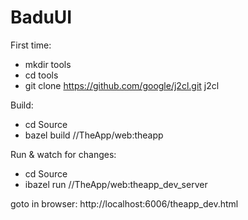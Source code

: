 # BaduUI

First time:
- mkdir tools
- cd tools
- git clone https://github.com/google/j2cl.git j2cl

Build:
- cd Source
- bazel build //TheApp/web:theapp

Run & watch for changes:
- cd Source
- ibazel run //TheApp/web:theapp_dev_server

goto in browser:
http://localhost:6006/theapp_dev.html
